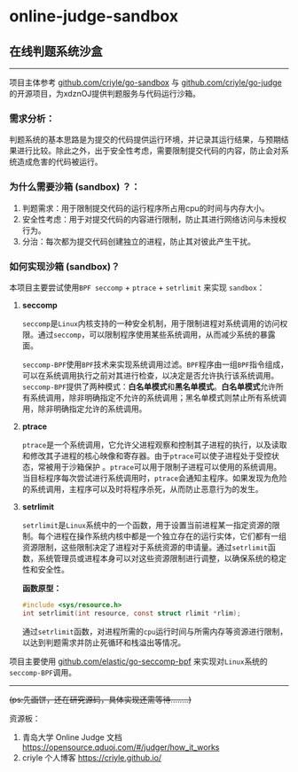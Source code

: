 # online-judge-sandbox 

## 在线判题系统沙盒

------

项目主体参考 [github.com/criyle/go-sandbox](https://github.com/criyle/go-sandbox) 与 [github.com/criyle/go-judge](https://github.com/criyle/go-judge) 的开源项目，为xdznOJ提供判题服务与代码运行沙箱。

### 需求分析：

判题系统的基本思路是为提交的代码提供运行环境，并记录其运行结果，与预期结果进行比较。除此之外，出于安全性考虑，需要限制提交代码的内容，防止会对系统造成危害的代码被运行。

### 为什么需要**沙箱 (sandbox)** ？：

1. 判题需求：用于限制提交代码的运行程序所占用cpu的时间与内存大小。
2. 安全性考虑：用于对提交代码的内容进行限制，防止其进行网络访问与未授权行为。
3. 分治：每次都为提交代码创建独立的进程，防止其对彼此产生干扰。

### 如何实现**沙箱 (sandbox)**？

本项目主要尝试使用`BPF seccomp` + `ptrace` + `setrlimit` 来实现 `sandbox`：

1. **seccomp**

   `seccomp`是`Linux`内核支持的一种安全机制，用于限制进程对系统调用的访问权限。通过`seccomp`，可以限制程序使用某些系统调用，从而减少系统的暴露面。

   `seccomp-BPF`使用`BPF`技术来实现系统调用过滤。`BPF`程序由一组`BPF`指令组成，可以在系统调用执行之前对其进行检查，以决定是否允许执行该系统调用。`seccomp-BPF`提供了两种模式：**白名单模式**和**黑名单模式**。**白名单模式**允许所有系统调用，除非明确指定不允许的系统调用；黑名单模式则禁止所有系统调用，除非明确指定允许的系统调用。

2. **ptrace**

   `ptrace`是一个系统调用，它允许父进程观察和控制其子进程的执行，以及读取和修改其子进程的核心映像和寄存器。由于`ptrace`可以使子进程处于受控状态，常被用于沙箱保护 。`ptrace`可以用于限制子进程可以使用的系统调用。当目标程序每次尝试进行系统调用时，`ptrace`会通知主程序。如果发现为危险的系统调用，主程序可以及时将程序杀死，从而防止恶意行为的发生。

3. **setrlimit**

   `setrlimit`是`Linux`系统中的一个函数，用于设置当前进程某一指定资源的限制。每个进程在操作系统内核中都是一个独立存在的运行实体，它们都有一组资源限制，这些限制决定了进程对于系统资源的申请量。通过`setrlimit`函数，系统管理员或进程本身可以对这些资源限制进行调整，以确保系统的稳定性和安全性。

   **函数原型：**

   ```c
   #include <sys/resource.h>
   int setrlimit(int resource, const struct rlimit *rlim);
   ```

   通过`setrlimit`函数，对进程所需的`cpu`运行时间与所需内存等资源进行限制，以达到判题需求并防止死循环和栈溢出等情况。

项目主要使用 [github.com/elastic/go-seccomp-bpf](github.com/elastic/go-seccomp-bpf) 来实现对`Linux`系统的`seccomp-BPF`调用。

------

~~(ps:先画饼，还在研究源码，具体实现还需等待........)~~

资源板：

1. 青岛大学 Online Judge 文档 https://opensource.qduoj.com/#/judger/how_it_works 
2. criyle 个人博客 https://criyle.github.io/
